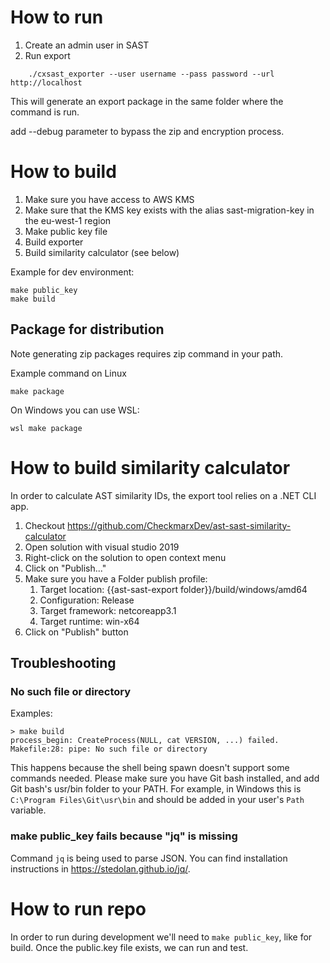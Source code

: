 # How to run

1. Create an admin user in SAST
2. Run export
```
    ./cxsast_exporter --user username --pass password --url http://localhost
```

This will generate an export package in the same folder where the command is run.

add --debug parameter to bypass the zip and encryption process. 

# How to build

1. Make sure you have access to AWS KMS
2. Make sure that the KMS key exists with the alias sast-migration-key in the eu-west-1 region
3. Make public key file
4. Build exporter
5. Build similarity calculator (see below)

Example for dev environment:
```
make public_key
make build
```

## Package for distribution

Note generating zip packages requires zip command in your path.

Example command on Linux
```
make package
```

On Windows you can use WSL:
```
wsl make package
```

# How to build similarity calculator

In order to calculate AST similarity IDs, the export tool relies on a .NET CLI app.  

1. Checkout https://github.com/CheckmarxDev/ast-sast-similarity-calculator
2. Open solution with visual studio 2019
3. Right-click on the solution to open context menu
4. Click on "Publish..."
5. Make sure you have a Folder publish profile:
   1. Target location: {{ast-sast-export folder}}/build/windows/amd64
   2. Configuration: Release
   3. Target framework: netcoreapp3.1
   4. Target runtime: win-x64
6. Click on "Publish" button

## Troubleshooting

### No such file or directory

Examples:

```
> make build
process_begin: CreateProcess(NULL, cat VERSION, ...) failed.
Makefile:28: pipe: No such file or directory
```

This happens because the shell being spawn doesn't support some commands needed.
Please make sure you have Git bash installed, and add Git bash's usr/bin folder to your PATH.
For example, in Windows this is `C:\Program Files\Git\usr\bin` and should be added in your user's `Path` variable.

### make public_key fails because "jq" is missing

Command `jq` is being used to parse JSON. You can find installation instructions in https://stedolan.github.io/jq/. 

# How to run repo

In order to run during development we'll need to `make public_key`, like for build.
Once the public.key file exists, we can run and test.

